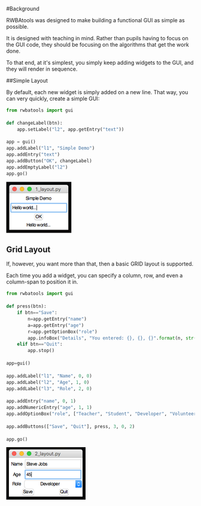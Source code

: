 #Background

RWBAtools was designed to make building a functional GUI as simple as possible.  

It is designed with teaching in mind. Rather than pupils having to focus on the GUI code, they should be focusing on the algorithms that get the work done.

To that end, at it's simplest, you simply keep adding widgets to the GUI, and they will render in sequence.

##Simple Layout

By default, each new widget is simply added on a new line. That way, you can very quickly, create a simple GUI:

```python
from rwbatools import gui  

def changeLabel(btn):  
    app.setLabel("l2", app.getEntry("text"))  

app = gui()  
app.addLabel("l1", "Simple Demo")
app.addEntry("text")
app.addButton("OK", changeLabel)
app.addEmptyLabel("l2")
app.go()
```
![Simple Layout](img/1_layout.png)

## Grid Layout

If, however, you want more than that, then a basic GRID layout is supported.

Each time you add a widget, you can specify a column, row, and even a column-span to position it in.

```python
from rwbatools import gui

def press(btn):
    if btn=="Save":
        n=app.getEntry("name")
        a=app.getEntry("age")
        r=app.getOptionBox("role")
        app.infoBox("Details", "You entered: {}, {}, {}".format(n, str(a), r))
    elif btn=="Quit":
        app.stop()

app=gui()

app.addLabel("l1", "Name", 0, 0)
app.addLabel("l2", "Age", 1, 0)
app.addLabel("l3", "Role", 2, 0)

app.addEntry("name", 0, 1)
app.addNumericEntry("age", 1, 1)
app.addOptionBox("role", ["Teacher", "Student", "Developer", "Volunteer"], 2, 1)

app.addButtons(["Save", "Quit"], press, 3, 0, 2)

app.go()
```
![Grid Layout](img/2_layout.png)
